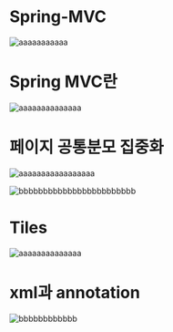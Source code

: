 # Spring-MVC
![aaaaaaaaaaa](https://user-images.githubusercontent.com/76800974/113818630-05f7d400-97b3-11eb-8863-221da666653e.png)

Spring MVC란
=============

![aaaaaaaaaaaaaa](https://user-images.githubusercontent.com/76800974/113819151-e01eff00-97b3-11eb-90f7-6aa1b3bbea7f.png)

페이지 공통분모 집중화
=============

![aaaaaaaaaaaaaaaaa](https://user-images.githubusercontent.com/76800974/117249833-36e42b00-ae7d-11eb-97f2-f4a1b6e3b96b.png)

![bbbbbbbbbbbbbbbbbbbbbbbb](https://user-images.githubusercontent.com/76800974/117249868-406d9300-ae7d-11eb-971c-be58c7f7d2d4.png)

Tiles
=============

![aaaaaaaaaaaaaa](https://user-images.githubusercontent.com/76800974/117262037-cb558a00-ae8b-11eb-8773-395549a1a866.png)

xml과 annotation
=============

![bbbbbbbbbbbb](https://user-images.githubusercontent.com/76800974/117651233-b00cb680-b1cc-11eb-9226-686a2cfc357c.png)
